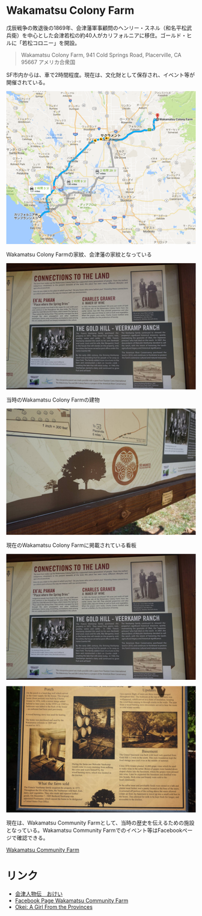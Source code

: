 # Wakamatsu Colony Farm
戊辰戦争の敗退後の1869年、会津藩軍事顧問のヘンリー・スネル（和名平松武兵衛）を中心とした会津若松の約40人がカリフォルニアに移住。ゴールド・ヒルに「若松コロニー」を開設。

> Wakamatsu Colony Farm, 941 Cold Springs Road, Placerville, CA 95667 アメリカ合衆国

SF市内からは、車で2時間程度。現在は、文化財として保存され、イベント等が開催されている。

![](/img/ok000.png)

Wakamatsu Colony Farmの家紋、会津藩の家紋となっている

![](/img/ok004.png)

当時のWakamatsu Colony Farmの建物

![](/img/ok001.png)

現在のWakamatsu Colony Farmに掲載されている看板

![](/img/ok002.png)

![](/img/ok003.png)

現在は、Wakamatsu Community Farmとして、当時の歴史を伝えるための施設となっている。Wakamatsu Community Farmでのイベント等はFacebookページで確認できる。

[Wakamatsu Community Farm](https://www.facebook.com/WakamatsuFarm/?fref=ts)

# リンク

* [会津人物伝　おけい](http://www.city.aizuwakamatsu.fukushima.jp/j/rekishi/jinbutsu/jin20.htm)
* [Facebook Page Wakamatsu Community Farm](https://www.facebook.com/WakamatsuFarm/?fref=ts)
* [Okei: A Girl From the Provinces](https://www.amazon.com/Okei-Girl-Provinces-Mitsugu-Saotome/dp/184688070X)